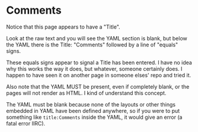 ---
---
Comments
==========

Notice that this page appears to have a "Title". 

Look at the raw text and you will see the YAML section is blank, but below the YAML 
there is the Title: "Comments" followed by a line of "equals" signs. 

These equals signs appear to signal a Title has been entered. I have no idea
why this works the way it does, but whatever, someone certainly does. I happen
to have seen it on another page in someone elses' repo and tried it.

Also note that the YAML MUST be present, even if completely blank, or the pages will not render as HTML.
I kind of understand this concept. 

The YAML must be blank because none of the layouts or other things embedded in YAML
have been defined anywhere, so if you were to put something like `title:Comments` inside
the YAML, it would give an error (a fatal error IIRC).